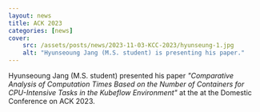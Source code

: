 ```yaml
---
layout: news
title: ACK 2023
categories: [news]
cover:
    src: /assets/posts/news/2023-11-03-KCC-2023/hyunseung-1.jpg
    alt: "Hyunseoung Jang (M.S. student) is presenting his paper."
---
```


Hyunseoung Jang (M.S. student) presented his paper _"Comparative Analysis of Computation Times Based on the Number of Containers for CPU-Intensive Tasks in the Kubeflow Environment"_ at the at the Domestic Conference on ACK 2023.